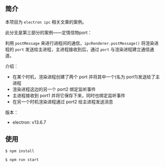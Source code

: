 ## 简介

本项目为 `electron ipc` 相关文章的案例。

此分支是第三部分的案例——定情信物port：

利用 `postMessage` 来进行进程间的通信，`ipcRenderer.postMessage()` 将渲染进程的 `port` 发送给主进程，主进程接收到后，通过 `port` 与渲染进程建立通信通道。

介绍：

- 在某个时机，渲染进程创建了两个 port 并将其中一个(名为 port1)发送给了主进程
- 渲染进程这边的另一个 port2 绑定监听事件
- 主进程接收到 port1 并将它保存下来，同时也绑定监听事件
- 在另一个时机渲染进程通过 port2 给主进程发送消息

版本：

- electron: v13.6.7

## 使用

```
$ npm install
```

```
$ npm run start
```
